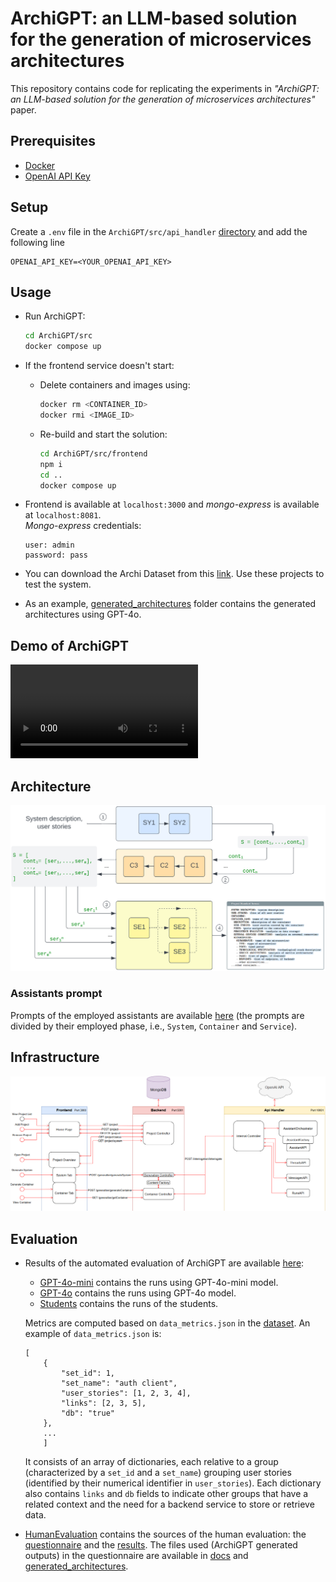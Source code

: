 # ArchiGPT: an LLM-based solution for the generation of microservices architectures

This repository contains code for replicating the experiments in *"ArchiGPT: an LLM-based solution for the generation of microservices architectures"* paper.

## Prerequisites
- [Docker](https://www.docker.com)
- [OpenAI API Key](https://platform.openai.com)

## Setup
Create a `.env` file in the `ArchiGPT/src/api_handler` [directory](ArchiGPT/src/api_handler) and add the following line
```
OPENAI_API_KEY=<YOUR_OPENAI_API_KEY>
```

## Usage
- Run ArchiGPT:
    ```bash
    cd ArchiGPT/src
    docker compose up
    ```

- If the frontend service doesn't start:
    - Delete containers and images using:
        ```bash
        docker rm <CONTAINER_ID>
        docker rmi <IMAGE_ID>
        ```
    - Re-build and start the solution:
        ```bash
        cd ArchiGPT/src/frontend
        npm i
        cd ..
        docker compose up
        ```

- Frontend is available at `localhost:3000` and *mongo-express* is available at `localhost:8081`.\
*Mongo-express* credentials:
    ```
    user: admin
    password: pass
    ```

- You can download the Archi Dataset from this [link](https://zenodo.org/records/14238664). Use these projects to test the system.

- As an example, [generated_architectures](HumanEvaluation/generated_architectures) folder contains the generated architectures using GPT-4o.


## Demo of ArchiGPT
![](utils/archigpt.mp4)


## Architecture
![](utils/architecture.png)

### Assistants prompt
Prompts of the employed assistants are available [here](ArchiGPT/src/api_handler/resources) (the prompts are divided by their employed phase, i.e., `System`, `Container` and `Service`).


## Infrastructure
![](utils/infrastructure.png)


## Evaluation
- Results of the automated evaluation of ArchiGPT are available [here](Metrics/src_metrics/be_node/src/data):
    - [GPT-4o-mini](Metrics/src_metrics/be_node/src/data/4o-mini-runs) contains the runs using GPT-4o-mini model.
    - [GPT-4o](Metrics/src_metrics/be_node/src/data/4o-runs) contains the runs using GPT-4o model.
    - [Students](Metrics/src_metrics/be_node/src/data/studentProjects) contains the runs of the students.
    
    Metrics are computed based on `data_metrics.json` in the [dataset](https://zenodo.org/records/14238664). An example of `data_metrics.json` is:
    ```
    [
        {
            "set_id": 1,
            "set_name": "auth client",
            "user_stories": [1, 2, 3, 4],
            "links": [2, 3, 5],
            "db": "true"
        },
        ...
        ]
    ```
    It consists of an array of dictionaries, each relative to a group (characterized by a `set_id` and a `set_name`) grouping user stories (identified by their numerical identifier in `user_stories`). Each dictionary also contains `links` and `db` fields to indicate other groups that have a related context and the need for a backend service to store or retrieve data. 

- [HumanEvaluation](HumanEvaluation) contains the sources of the human evaluation: the [questionnaire](HumanEvaluation/questionnaire.pdf) and the [results](HumanEvaluation/results.xlsx). The files used (ArchiGPT generated outputs) in the questionnaire are available in [docs](HumanEvaluation/docs) and [generated_architectures](HumanEvaluation/generated_architectures).




